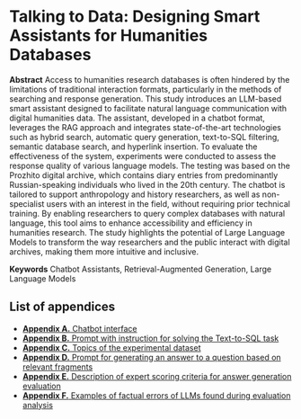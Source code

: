 # Talking to Data: Designing Smart Assistants for Humanities Databases

**Abstract** Access to humanities research databases is often hindered by the limitations of traditional interaction formats, particularly in the methods of searching and response generation. This study introduces an LLM-based smart assistant designed to facilitate natural language communication with digital humanities data. The assistant, developed in a chatbot format, leverages the RAG approach and integrates state-of-the-art technologies such as hybrid search, automatic query generation, text-to-SQL filtering, semantic database search, and hyperlink insertion. To evaluate the effectiveness of the system, experiments were conducted to assess the response quality of various language models. The testing was based on the Prozhito digital archive, which contains diary entries from predominantly Russian-speaking individuals who lived in the 20th century. The chatbot is tailored to support anthropology and history researchers, as well as non-specialist users with an interest in the field, without requiring prior technical training. By enabling researchers to query complex databases with natural language, this tool aims to enhance accessibility and efficiency in humanities research. The study highlights the potential of Large Language Models to transform the way researchers and the public interact with digital archives, making them more intuitive and inclusive.

**Keywords** Chatbot Assistants, Retrieval-Augmented Generation, Large Language Models

## List of appendices

* [**Appendix A.** Chatbot interface](./appendix_a_chatbot_interface.md)
* [**Appendix B.** Prompt with instruction for solving the Text-to-SQL task](./appendix_b_text2sql_prompt.md)
* [**Appendix C.** Topics of the experimental dataset](./appendix_c_dataset_topics.md)
* [**Appendix D.** Prompt for generating an answer to a question based on relevant fragments](./appendix_d_generation_prompt.md)
* [**Appendix E.** Description of expert scoring criteria for answer generation evaluation](./appendix_e_scoring_description.md)
* [**Appendix F.** Examples of factual errors of LLMs found during evaluation analysis](./appendix_f_error_analysis.md)